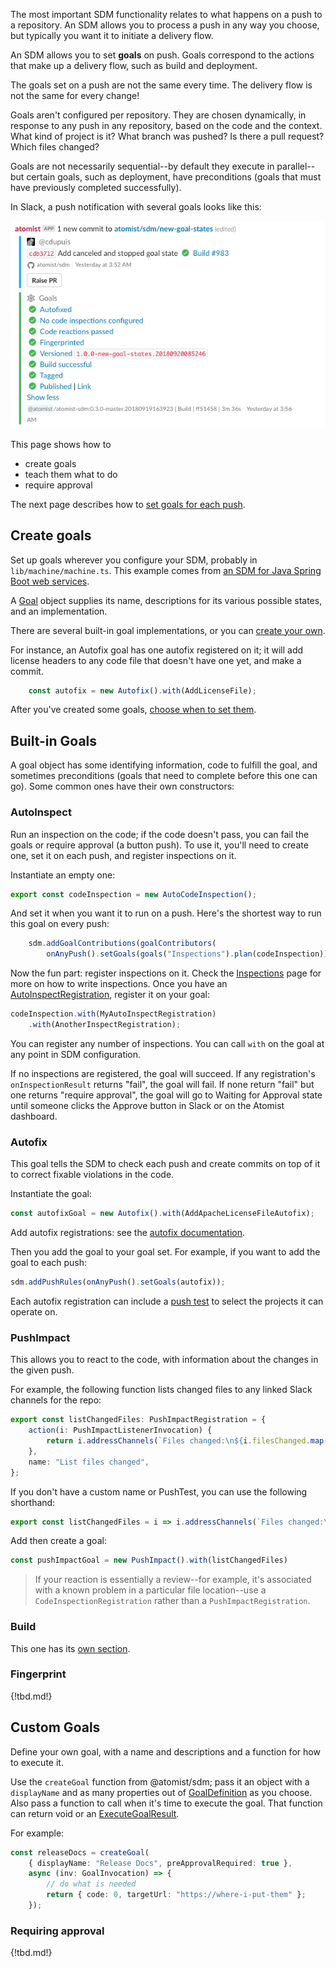 The most important SDM functionality relates to what
happens on a push to a repository. An SDM allows you to process a push
in any way you choose, but typically you want it to initiate a
delivery flow.

An SDM allows you to set **goals** on push. Goals correspond to the
actions that make up a delivery flow, such as build and
deployment. 

The goals set on a push are not the same every time. The delivery flow is not the same
for every change! 

Goals aren't configured per repository. They are chosen dynamically, in response to any
push in any repository, based on the code and the context. What kind of project is it?
What branch was pushed? Is there a pull request? Which files changed?

Goals are not necessarily sequential--by default they execute
in parallel--but certain goals, such as deployment, have preconditions
(goals that must have previously completed successfully).

In Slack, a push notification with several goals looks like this:

![Push Notification With Goals](img/push-notification-with-goals.png)

This page shows how to

*  create goals
*  teach them what to do
*  require approval

The next page describes how to [set goals for each push][setting-goals].

[setting-goals]: set-goals.md (Setting Goals in an SDM)

## Create goals

Set up goals wherever you configure your SDM, probably in `lib/machine/machine.ts`. This example comes
from [an SDM for Java Spring Boot web services](https://github.com/atomist-seeds/spring-sdm/blob/master/lib/machine/machine.ts).

A [Goal][goal-apidoc] object supplies its name, descriptions for its various possible states, and an implementation.

[goal-apidoc]: https://atomist.github.io/sdm/classes/_lib_api_goal_goal_.goal.html "API docs for Goal"

There are several built-in goal implementations, or you can [create your own](#custom-goals). 

For instance, an Autofix goal has one autofix registered on it; it will add license headers to any 
code file that doesn't have one yet, and make a commit.

```typescript
    const autofix = new Autofix().with(AddLicenseFile);
```

After you've created some goals, [choose when to set them][setting-goals].

## Built-in Goals

A goal object has some identifying information, code to fulfill the goal, and sometimes preconditions (goals that need to complete before this one can go). Some common ones have their own constructors:

### AutoInspect

Run an inspection on the code; if the code doesn't pass, you can fail the goals or require approval (a button push). To use it, you'll need to create one, set it on each push, and register inspections on it.

Instantiate an empty one:

```typescript
export const codeInspection = new AutoCodeInspection();
```

And set it when you want it to run on a push. Here's the shortest way to run this goal on every push:

```typescript
    sdm.addGoalContributions(goalContributors(
        onAnyPush().setGoals(goals("Inspections").plan(codeInspection))))
```

Now the fun part: register inspections on it. Check the [Inspections][inspection] page for more on how to write inspections.
Once you have an [AutoInspectRegistration][AutoInspectRegistration], register it on your goal:

```typescript
codeInspection.with(MyAutoInspectRegistration)
    .with(AnotherInspectRegistration);
```

You can register any number of inspections. You can call `with` on the goal at any point in SDM configuration.

If no inspections are registered, the goal will succeed. If any registration's `onInspectionResult` returns "fail", the goal will fail. If none return "fail" but one returns "require approval", the goal will go to Waiting for Approval state until someone clicks the Approve button in Slack or on the Atomist dashboard. 

[AutoInspectRegistration]: https://atomist.github.io/sdm/interfaces/_lib_api_registration_autoinspectregistration_.autoinspectregistration.html (AutoInspectRegistration API Doc)
[inspection]: inspect.md (Automatic Code Inspections)

### Autofix

This goal tells the SDM to check each push and create commits on top of it to correct fixable
violations in the code.

 Instantiate the goal:

``` typescript
const autofixGoal = new Autofix().with(AddApacheLicenseFileAutofix);
```

Add autofix registrations: see the [autofix documentation](autofix.md).

Then you add the goal to your goal set. For example, if you want to add the goal to each push:

``` typescript
sdm.addPushRules(onAnyPush().setGoals(autofix));
```

Each autofix registration can include a [push test](push-test.md) to select the projects it
can operate on.

### PushImpact

This allows you to react to the code, with information
about the changes in the given push.

For example, the following function lists changed files to any linked
Slack channels for the repo:

```typescript
export const listChangedFiles: PushImpactRegistration = {
    action(i: PushImpactListenerInvocation) {
        return i.addressChannels(`Files changed:\n${i.filesChanged.map(n => "- `" + n + "`").join("\n")}`);
    },
    name: "List files changed",
};
```

If you don't have a custom name or PushTest, you can use the following shorthand:


```typescript
export const listChangedFiles = i => i.addressChannels(`Files changed:\n${i.filesChanged.map(n => "- `" + n + "`").join("\n")}`);

```

Add then create a goal:

```typescript
const pushImpactGoal = new PushImpact().with(listChangedFiles)
```

> If your reaction is essentially a review--for example, it's associated
> with a known problem in a particular file location--use a
> `CodeInspectionRegistration` rather than a `PushImpactRegistration`.

### Build

This one has its [own section](build.md).

### Fingerprint

{!tbd.md!}

## Custom Goals

Define your own goal, with a name and descriptions and a function for how to execute it.

Use the `createGoal` function from @atomist/sdm; pass it an object with a `displayName` and as many properties out of [GoalDefinition][goaldef-apidoc] as you choose.
Also pass a function to call when it's time to execute the goal. That function can return void or an [ExecuteGoalResult][egr-apidoc].

For example:

``` typescript
const releaseDocs = createGoal(
    { displayName: "Release Docs", preApprovalRequired: true }, 
    async (inv: GoalInvocation) => {
        // do what is needed
        return { code: 0, targetUrl: "https://where-i-put-them" };
    });
```

[goaldef-apidoc]: https://atomist.github.io/sdm/interfaces/_lib_api_goal_goal_.goaldefinition.html (GoalDefinition API Doc)
[egr-apidoc]: https://atomist.github.io/sdm/interfaces/_lib_api_goal_executegoalresult_.executegoalresult.html (ExecuteGoalResult API Doc)

### Requiring approval

{!tbd.md!}

